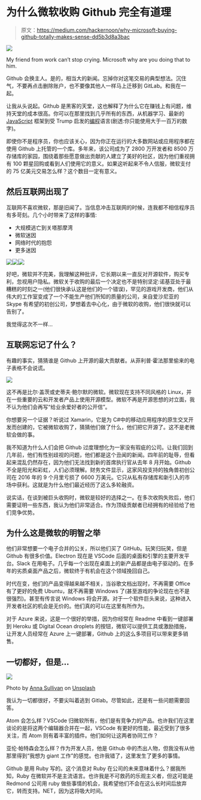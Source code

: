 # 为什么微软收购 Github 完全有道理

> 原文：<https://medium.com/hackernoon/why-microsoft-buying-github-totally-makes-sense-dd5b3d8a3bac>

![](img/27c50856c7f5c90bd54bc04e1bf5c021.png)

My friend from work can’t stop crying. Microsoft why are you doing that to him.

Github 会换主人。是的，相当大的新闻。忘掉你对这笔交易的典型想法。沉住气，不要再点击删除账户，也不要像其他人一样马上迁移到 GitLab。和我在一起。

让我从头说起。Github 是黑客的天堂，这也解释了为什么它在赚钱上有问题，维持天堂的成本很高。你可以在那里找到几乎所有的东西，从机器学习、最新的 [JavaScript](https://hackernoon.com/tagged/javascript) 框架到受 Trump 启发的[编程](https://hackernoon.com/tagged/programming)语言(剧透:你只能使用大于一百万的数字)。

即使你不是程序员，你也应该关心，因为你正在运行的大多数网站或应用程序都在使用 Github 上托管的一个库。多年来，该公司成为了 2800 万开发者和 8500 万存储库的家园，围绕着那些愿意做出贡献的人建立了美好的社区，因为他们重视拥有 100 颗星回购或看到人们使用它的意义。如果这听起来不令人信服，微软支付的 75 亿美元交易怎么样？这个数目一定有意义。

## 然后互联网出现了

互联网不喜欢微软，那是旧闻了。当信息冲击互联网的时候，连我都不相信程序员有多苛刻。几个小时带来了这样的事情:

*   大规模逃亡到关塔那摩湾
*   微软迷因
*   网络时代的抱怨
*   更多迷因

![](img/e1be9312c675ec33c3651b671095600e.png)![](img/e2fc1dc3cb427afafe944a0d160ab137.png)![](img/414ccdfc85e54c2cfcf89e0cec2fe108.png)

好吧，微软并不完美，我理解这种批评，它长期以来一直反对开源软件，购买专利，忽视用户隐私。微软关于收购的最后一个决定也不是特别坚定:诺基亚处于最糟糕的时刻之一(他们很快承认这是他们的一个错误)，罕见的游戏开发商，他们从伟大的工作室变成了一个不能生产他们所知的质量的公司，来自爱沙尼亚的 Skype 有希望的初创公司，梦想着去中心化，由于微软的收购，他们很快就可以告别了。

我觉得这次不一样…

## 互联网忘记了什么？

有趣的事实，猜猜谁是 Github 上开源的最大贡献者。从菲利普·霍法那里偷来的电子表格不会说谎。

![](img/dd12f995e908123822aafef9f12efca6.png)

这不再是比尔·盖茨或史蒂夫·鲍尔默的微软。微软现在支持不同风格的 Linux，并在一些重要的云和开发者产品上使用开源模型。微软不再是开源思想的对立面，我不认为他们会再写“给业余爱好者的公开信”。

你想要另一个证据？听说过 Xamarin，它是为 C#中的移动应用程序的原生交叉开发而创建的，它被微软收购了，猜猜他们做了什么，他们把它开源了。这不是老微软会做的事。

我不知道为什么人们会把 Github 过度理想化为一家没有瑕疵的公司。让我们回到几年前，他们有性别歧视的问题，他们都是这个丑闻的新闻。四年前的耻辱，但看起来混乱仍然存在，因为他们无法找到新的首席执行官从去年 8 月开始。Github 不全是阳光和彩虹，人们必须理解。财务文件显示，这家风投支持的独角兽初创公司在 2016 年的 9 个月里亏损了 6600 万美元。它只从私有存储库和新引入的市场中获利。这就是为什么他们最近经历了这么多轮融资。

说实话，在谈到被巨头收购时，微软是较好的选择之一。在多次收购失败后，他们需要证明一些东西，我认为他们非常适合。作为顶级贡献者已经拥有的经验给了他们竞争优势。

## 为什么这是微软的明智之举

他们非常想要一个电子合并的公关，所以他们买了 GitHub。玩笑归玩笑，但是 Github 有很多价值。Electron 现在是 VSCode 后面的桌面和引擎的主要开发平台。Slack 在用电子。几乎每一个出现在桌面上的新产品都是由电子驱动的。在多年的劣质桌面产品之后，微软终于有机会在这个领域挽回自己。

时代在变，他们的产品变得越来越不相关，当谷歌文档出现时，不再需要 Office 有了更好的免费 Ubuntu，就不再需要 Windows 了(甚至游戏的争论现在也不是很强烈)。甚至有传言说 Windows 将会开源。对于一个软件巨头来说，这种进入开发者社区的机会是无价的。他们真的可以在这里有所作为。

对于 Azure 来说，这是一个很好的举措，因为你经常在 Readme 中看到一键部署到 Heroku 或 Digital Ocean droplets 的按钮，微软可以提供工具或激励措施，让开发人员经常在 Azure 上一键部署，Github 上的这么多项目可以带来更多销售。

## 一切都好，但是…

![](img/de9fcd206a2900751e242e36252644af.png)

Photo by [Anna Sullivan](https://unsplash.com/@aesullivan2010?utm_source=medium&utm_medium=referral) on [Unsplash](https://unsplash.com?utm_source=medium&utm_medium=referral)

我认为一切都很好，不要尖叫着逃到 Gitlab。尽管如此，还是有一些问题需要回答。

Atom 会怎么样？VSCode 归微软所有，他们是有竞争力的产品。也许我们在这里谈论的是将这两个编辑器合并在一起，VSCode 有更好的性能，最近受到了很多关注，而 Atom 则有着丰富的插件。他们如何让这两者协同工作？

亚伦·帕特森会怎么样？作为开发人员，他是 Github 中的杰出人物，但我没有从他那里得到“我想为 giant 工作”的感觉。也许我错了，这里发生了更多的事情。

Github 是用 Ruby 写的。这个消息对 Ruby 在公司的未来意味着什么？据我所知，Ruby 在微软并不是主流语言。也许我是不可救药的乐观主义者，但这可能是 Redmond 公司用 ruby 做些事情的机会，我希望他们不会在这么长时间后放弃它，转而支持。NET，因为这将吸大时间。
